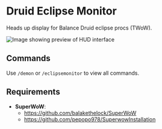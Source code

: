 # Druid Eclipse Monitor

Heads up display for Balance Druid eclipse procs (TWoW).

![Image showing preview of HUD interface](https://github.com/mdmnky/DruidEclipseMonitor/blob/master/DruidEclipseMonitor.png?raw=true)

## Commands

Use `/demon` or `/eclipsemonitor` to view all commands.

## Requirements

- **SuperWoW**:
  - https://github.com/balakethelock/SuperWoW
  - https://github.com/pepopo978/SuperwowInstallation
